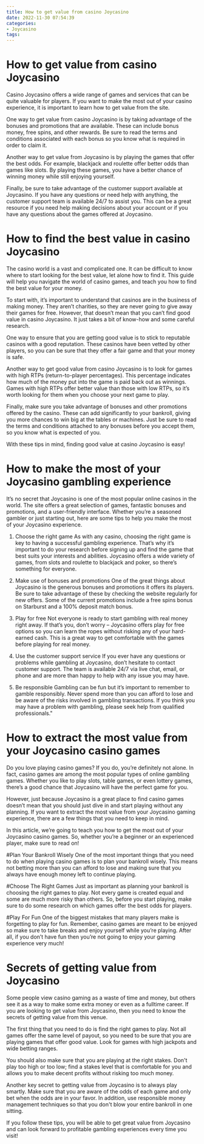 ```yaml
---
title: How to get value from casino Joycasino 
date: 2022-11-30 07:54:39
categories:
- Joycasino
tags:
---
```



#  How to get value from casino Joycasino 

Casino Joycasino offers a wide range of games and services that can be quite valuable for players. If you want to make the most out of your casino experience, it is important to learn how to get value from the site.

One way to get value from casino Joycasino is by taking advantage of the bonuses and promotions that are available. These can include bonus money, free spins, and other rewards. Be sure to read the terms and conditions associated with each bonus so you know what is required in order to claim it.

Another way to get value from Joycasino is by playing the games that offer the best odds. For example, blackjack and roulette offer better odds than games like slots. By playing these games, you have a better chance of winning money while still enjoying yourself.

Finally, be sure to take advantage of the customer support available at Joycasino. If you have any questions or need help with anything, the customer support team is available 24/7 to assist you. This can be a great resource if you need help making decisions about your account or if you have any questions about the games offered at Joycasino.

#  How to find the best value in casino Joycasino 

The casino world is a vast and complicated one. It can be difficult to know where to start looking for the best value, let alone how to find it. This guide will help you navigate the world of casino games, and teach you how to find the best value for your money.

To start with, it’s important to understand that casinos are in the business of making money. They aren’t charities, so they are never going to give away their games for free. However, that doesn’t mean that you can’t find good value in casino Joycasino. It just takes a bit of know-how and some careful research.

One way to ensure that you are getting good value is to stick to reputable casinos with a good reputation. These casinos have been vetted by other players, so you can be sure that they offer a fair game and that your money is safe.

Another way to get good value from casino Joycasino is to look for games with high RTPs (return-to-player percentages). This percentage indicates how much of the money put into the game is paid back out as winnings. Games with high RTPs offer better value than those with low RTPs, so it’s worth looking for them when you choose your next game to play.

Finally, make sure you take advantage of bonuses and other promotions offered by the casino. These can add significantly to your bankroll, giving you more chances to win big at the tables or machines. Just be sure to read the terms and conditions attached to any bonuses before you accept them, so you know what is expected of you.

With these tips in mind, finding good value at casino Joycasino is easy!

#  How to make the most of your Joycasino gambling experience 

It’s no secret that Joycasino is one of the most popular online casinos in the world. The site offers a great selection of games, fantastic bonuses and promotions, and a user-friendly interface. Whether you’re a seasoned gambler or just starting out, here are some tips to help you make the most of your Joycasino experience.

1. Choose the right game
As with any casino, choosing the right game is key to having a successful gambling experience. That’s why it’s important to do your research before signing up and find the game that best suits your interests and abilities. Joycasino offers a wide variety of games, from slots and roulette to blackjack and poker, so there’s something for everyone.

2. Make use of bonuses and promotions 
One of the great things about Joycasino is the generous bonuses and promotions it offers its players. Be sure to take advantage of these by checking the website regularly for new offers. Some of the current promotions include a free spins bonus on Starburst and a 100% deposit match bonus.

3. Play for free 
Not everyone is ready to start gambling with real money right away. If that’s you, don’t worry – Joycasino offers play for free options so you can learn the ropes without risking any of your hard-earned cash. This is a great way to get comfortable with the games before playing for real money.

4. Use the customer support service 
If you ever have any questions or problems while gambling at Joycasino, don’t hesitate to contact customer support. The team is available 24/7 via live chat, email, or phone and are more than happy to help with any issue you may have.

5. Be responsible Gambling can be fun but it’s important to remember to gamble responsibly. Never spend more than you can afford to lose and be aware of the risks involved in gambling transactions. If you think you may have a problem with gambling, please seek help from qualified professionals."

#  How to extract the most value from your Joycasino casino games 

Do you love playing casino games? If you do, you’re definitely not alone. In fact, casino games are among the most popular types of online gambling games. Whether you like to play slots, table games, or even lottery games, there’s a good chance that Joycasino will have the perfect game for you.

However, just because Joycasino is a great place to find casino games doesn’t mean that you should just dive in and start playing without any planning. If you want to extract the most value from your Joycasino gaming experience, there are a few things that you need to keep in mind.

In this article, we’re going to teach you how to get the most out of your Joycasino casino games. So, whether you’re a beginner or an experienced player, make sure to read on!

#Plan Your Bankroll Wisely
One of the most important things that you need to do when playing casino games is to plan your bankroll wisely. This means not betting more than you can afford to lose and making sure that you always have enough money left to continue playing.

#Choose The Right Games 
Just as important as planning your bankroll is choosing the right games to play. Not every game is created equal and some are much more risky than others. So, before you start playing, make sure to do some research on which games offer the best odds for players.

#Play For Fun 
One of the biggest mistakes that many players make is forgetting to play for fun. Remember, casino games are meant to be enjoyed so make sure to take breaks and enjoy yourself while you’re playing. After all, if you don’t have fun then you’re not going to enjoy your gaming experience very much!

#  Secrets of getting value from Joycasino

Some people view casino gaming as a waste of time and money, but others see it as a way to make some extra money or even as a fulltime career. If you are looking to get value from Joycasino, then you need to know the secrets of getting value from this venue.

The first thing that you need to do is find the right games to play. Not all games offer the same level of payout, so you need to be sure that you are playing games that offer good value. Look for games with high jackpots and wide betting ranges.

You should also make sure that you are playing at the right stakes. Don't play too high or too low; find a stakes level that is comfortable for you and allows you to make decent profits without risking too much money.

Another key secret to getting value from Joycasino is to always play smartly. Make sure that you are aware of the odds of each game and only bet when the odds are in your favor. In addition, use responsible money management techniques so that you don't blow your entire bankroll in one sitting.

If you follow these tips, you will be able to get great value from Joycasino and can look forward to profitable gambling experiences every time you visit!